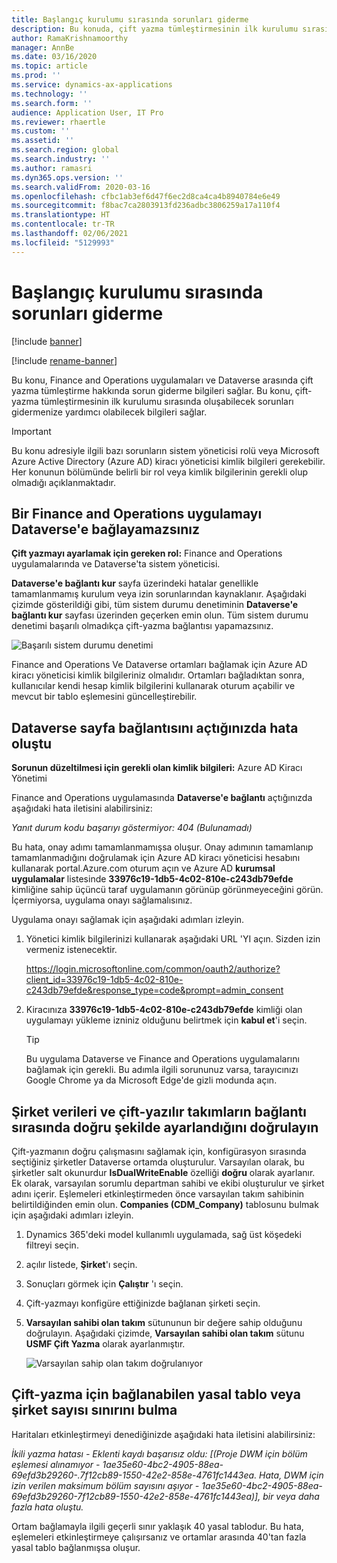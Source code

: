 ```yaml
---
title: Başlangıç kurulumu sırasında sorunları giderme
description: Bu konuda, çift yazma tümleştirmesinin ilk kurulumu sırasında oluşabilecek sorunları gidermenize yardımcı olabilecek bilgiler sağlanmaktadır.
author: RamaKrishnamoorthy
manager: AnnBe
ms.date: 03/16/2020
ms.topic: article
ms.prod: ''
ms.service: dynamics-ax-applications
ms.technology: ''
ms.search.form: ''
audience: Application User, IT Pro
ms.reviewer: rhaertle
ms.custom: ''
ms.assetid: ''
ms.search.region: global
ms.search.industry: ''
ms.author: ramasri
ms.dyn365.ops.version: ''
ms.search.validFrom: 2020-03-16
ms.openlocfilehash: cfbc1ab3ef6d47f6ec2d8ca4ca4b8940784e6e49
ms.sourcegitcommit: f8bac7ca2803913fd236adbc3806259a17a110f4
ms.translationtype: HT
ms.contentlocale: tr-TR
ms.lasthandoff: 02/06/2021
ms.locfileid: "5129993"
---
```

# <a name="troubleshoot-issues-during-initial-setup"></a>Başlangıç kurulumu sırasında sorunları giderme

[!include [banner](../../includes/banner.md)]

[!include [rename-banner](~/includes/cc-data-platform-banner.md)]



Bu konu, Finance and Operations uygulamaları ve Dataverse arasında çift yazma tümleştirme hakkında sorun giderme bilgileri sağlar. Bu konu, çift-yazma tümleştirmesinin ilk kurulumu sırasında oluşabilecek sorunları gidermenize yardımcı olabilecek bilgileri sağlar.

> [!IMPORTANT]
> Bu konu adresiyle ilgili bazı sorunların sistem yöneticisi rolü veya Microsoft Azure Active Directory (Azure AD) kiracı yöneticisi kimlik bilgileri gerekebilir. Her konunun bölümünde belirli bir rol veya kimlik bilgilerinin gerekli olup olmadığı açıklanmaktadır.

## <a name="you-cant-link-a-finance-and-operations-app-to-dataverse"></a>Bir Finance and Operations uygulamayı Dataverse'e bağlayamazsınız

**Çift yazmayı ayarlamak için gereken rol:** Finance and Operations uygulamalarında ve Dataverse'ta sistem yöneticisi.

**Dataverse'e bağlantı kur** sayfa üzerindeki hatalar genellikle tamamlanmamış kurulum veya izin sorunlarından kaynaklanır. Aşağıdaki çizimde gösterildiği gibi, tüm sistem durumu denetiminin **Dataverse'e bağlantı kur** sayfası üzerinden geçerken emin olun. Tüm sistem durumu denetimi başarılı olmadıkça çift-yazma bağlantısı yapamazsınız.

![Başarılı sistem durumu denetimi](media/health_check.png)

Finance and Operations Ve Dataverse ortamları bağlamak için Azure AD kiracı yöneticisi kimlik bilgileriniz olmalıdır. Ortamları bağladıktan sonra, kullanıcılar kendi hesap kimlik bilgilerini kullanarak oturum açabilir ve mevcut bir tablo eşlemesini güncelleştirebilir.

## <a name="error-when-you-open-the-link-to-dataverse-page"></a>Dataverse sayfa bağlantısını açtığınızda hata oluştu

**Sorunun düzeltilmesi için gerekli olan kimlik bilgileri:** Azure AD Kiracı Yönetimi

Finance and Operations uygulamasında **Dataverse'e bağlantı** açtığınızda aşağıdaki hata iletisini alabilirsiniz:

*Yanıt durum kodu başarıyı göstermiyor: 404 (Bulunamadı)*

Bu hata, onay adımı tamamlanmamışsa oluşur. Onay adımının tamamlanıp tamamlanmadığını doğrulamak için Azure AD kiracı yöneticisi hesabını kullanarak portal.Azure.com oturum açın ve Azure AD **kurumsal uygulamalar** listesinde **33976c19-1db5-4c02-810e-c243db79efde** kimliğine sahip üçüncü taraf uygulamanın görünüp görünmeyeceğini görün. İçermiyorsa, uygulama onayı sağlamalısınız.

Uygulama onayı sağlamak için aşağıdaki adımları izleyin.

1. Yönetici kimlik bilgilerinizi kullanarak aşağıdaki URL 'YI açın. Sizden izin vermeniz istenecektir.

    <https://login.microsoftonline.com/common/oauth2/authorize?client_id=33976c19-1db5-4c02-810e-c243db79efde&response_type=code&prompt=admin_consent>

2. Kiracınıza **33976c19-1db5-4c02-810e-c243db79efde** kimliği olan uygulamayı yükleme izniniz olduğunu belirtmek için **kabul et**'i seçin.

    > [!TIP]
    > Bu uygulama Dataverse ve Finance and Operations uygulamalarını bağlamak için gerekli. Bu adımla ilgili sorununuz varsa, tarayıcınızı Google Chrome ya da Microsoft Edge'de gizli modunda açın.

## <a name="verify-that-company-data-and-dual-write-teams-are-set-up-correctly-during-linking"></a>Şirket verileri ve çift-yazılır takımların bağlantı sırasında doğru şekilde ayarlandığını doğrulayın

Çift-yazmanın doğru çalışmasını sağlamak için, konfigürasyon sırasında seçtiğiniz şirketler Dataverse ortamda oluşturulur. Varsayılan olarak, bu şirketler salt okunurdur **IsDualWriteEnable** özelliği **doğru** olarak ayarlanır. Ek olarak, varsayılan sorumlu departman sahibi ve ekibi oluşturulur ve şirket adını içerir. Eşlemeleri etkinleştirmeden önce varsayılan takım sahibinin belirtildiğinden emin olun. **Companies (CDM\_Company)** tablosunu bulmak için aşağıdaki adımları izleyin.

1. Dynamics 365'deki model kullanımlı uygulamada, sağ üst köşedeki filtreyi seçin.
2.  açılır listede, **Şirket**'ı seçin.
3. Sonuçları görmek için **Çalıştır** 'ı seçin.
4. Çift-yazmayı konfigüre ettiğinizde bağlanan şirketi seçin.
5. **Varsayılan sahibi olan takım** sütununun bir değere sahip olduğunu doğrulayın. Aşağıdaki çizimde, **Varsayılan sahibi olan takım** sütunu **USMF Çift Yazma** olarak ayarlanmıştır.

    ![Varsayılan sahip olan takım doğrulanıyor](media/default_owning_team.png)

## <a name="find-the-limit-on-the-number-of-legal-tables-or-companies-that-can-be-linked-for-dual-write"></a>Çift-yazma için bağlanabilen yasal tablo veya şirket sayısı sınırını bulma

Haritaları etkinleştirmeyi denediğinizde aşağıdaki hata iletisini alabilirsiniz:

*İkili yazma hatası - Eklenti kaydı başarısız oldu: \[(Proje DWM için bölüm eşlemesi alınamıyor - 1ae35e60-4bc2-4905-88ea-69efd3b29260-.7f12cb89-1550-42e2-858e-4761fc1443ea. Hata, DWM için izin verilen maksimum bölüm sayısını aşıyor - 1ae35e60-4bc2-4905-88ea-69efd3b29260-7f12cb89-1550-42e2-858e-4761fc1443ea)\], bir veya daha fazla hata oluştu.*

Ortam bağlamayla ilgili geçerli sınır yaklaşık 40 yasal tablodur. Bu hata, eşlemeleri etkinleştirmeye çalışırsanız ve ortamlar arasında 40'tan fazla yasal tablo bağlanmışsa oluşur.
